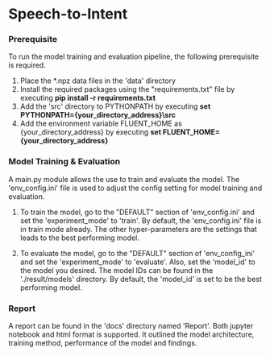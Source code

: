 # Speech-to-Intent

### Prerequisite
To run the model training and evaluation pipeline, the following prerequisite is required. 
1. Place the *.npz data files in the 'data' directory
2. Install the required packages using the "requirements.txt" file by executing **pip install -r requirements.txt**
3. Add the 'src' directory to PYTHONPATH by executing **set PYTHONPATH={your_directory_address}\src**
4. Add the environment variable FLUENT_HOME as {your_directory_address} by executing **set FLUENT_HOME={your_directory_address}**

### Model Training & Evaluation
A main.py module allows the use to train and evaluate the model.
The 'env_config.ini' file is used to adjust the config setting for model training and evaluation.

1. To train the model, go to the "DEFAULT" section of 'env_config.ini' and set the 'experiment_mode' to 'train'.
By default, the 'env_config.ini' file is in train mode already.
The other hyper-parameters are the settings that leads to the best performing model. 

2. To evaluate the model, go to the "DEFAULT" section of 'env_config_ini' and set the 'experiment_mode' to 'evaluate'.
Also, set the 'model_id' to the model you desired. The model IDs can be found in the './result/models' directory.
By default, the 'model_id' is set to be the best performing model.

### Report
A report can be found in the 'docs' directory named 'Report'.
Both jupyter notebook and html format is supported.
It outlined the model architecture, training method, performance of the model and findings.